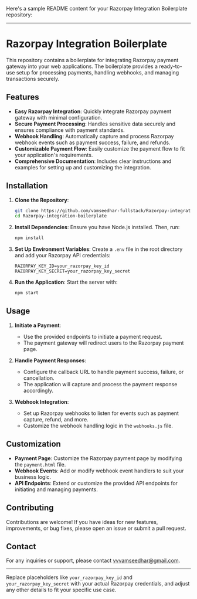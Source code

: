 Here's a sample README content for your Razorpay Integration Boilerplate repository:

---

# Razorpay Integration Boilerplate

This repository contains a boilerplate for integrating Razorpay payment gateway into your web applications. The boilerplate provides a ready-to-use setup for processing payments, handling webhooks, and managing transactions securely.

## Features

- **Easy Razorpay Integration**: Quickly integrate Razorpay payment gateway with minimal configuration.
- **Secure Payment Processing**: Handles sensitive data securely and ensures compliance with payment standards.
- **Webhook Handling**: Automatically capture and process Razorpay webhook events such as payment success, failure, and refunds.
- **Customizable Payment Flow**: Easily customize the payment flow to fit your application's requirements.
- **Comprehensive Documentation**: Includes clear instructions and examples for setting up and customizing the integration.

## Installation

1. **Clone the Repository**:
   ```bash
   git clone https://github.com/vamseedhar-fullstack/Razorpay-integration-boilerplate.git
   cd Razorpay-integration-boilerplate
   ```

2. **Install Dependencies**:
   Ensure you have Node.js installed. Then, run:
   ```bash
   npm install
   ```

3. **Set Up Environment Variables**:
   Create a `.env` file in the root directory and add your Razorpay API credentials:
   ```env
   RAZORPAY_KEY_ID=your_razorpay_key_id
   RAZORPAY_KEY_SECRET=your_razorpay_key_secret
   ```

4. **Run the Application**:
   Start the server with:
   ```bash
   npm start
   ```

## Usage

1. **Initiate a Payment**:
   - Use the provided endpoints to initiate a payment request.
   - The payment gateway will redirect users to the Razorpay payment page.

2. **Handle Payment Responses**:
   - Configure the callback URL to handle payment success, failure, or cancellation.
   - The application will capture and process the payment response accordingly.

3. **Webhook Integration**:
   - Set up Razorpay webhooks to listen for events such as payment capture, refund, and more.
   - Customize the webhook handling logic in the `webhooks.js` file.

## Customization

- **Payment Page**: Customize the Razorpay payment page by modifying the `payment.html` file.
- **Webhook Events**: Add or modify webhook event handlers to suit your business logic.
- **API Endpoints**: Extend or customize the provided API endpoints for initiating and managing payments.

## Contributing

Contributions are welcome! If you have ideas for new features, improvements, or bug fixes, please open an issue or submit a pull request.


## Contact

For any inquiries or support, please contact [vvvamseedhar@gmail.com](mailto:vvvamseedhar@gmail.com).

---

Replace placeholders like `your_razorpay_key_id` and `your_razorpay_key_secret` with your actual Razorpay credentials, and adjust any other details to fit your specific use case.

